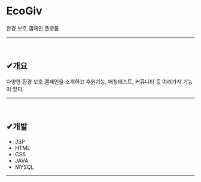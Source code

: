 # EcoGiv
환경 보호 캠페인 플랫폼  
***  
<br/>

## ✔개요
다양한 환경 보호 캠페인을 소개하고 후원기능, 매칭테스트, 커뮤니티 등 여러가지 기능이 있다.
***  
<br/> 

## ✔개발
- JSP
- HTML
- CSS
- JAVA
- MYSQL
*** 
<br/> 
